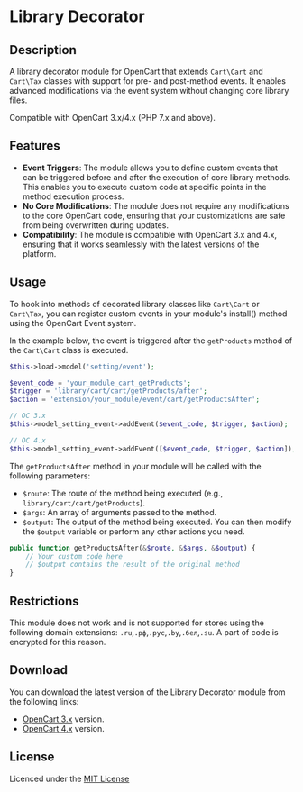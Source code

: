 # Library Decorator

## Description
A library decorator module for OpenCart that extends `Cart\Cart` and `Cart\Tax` classes with support for pre- and post-method events. It enables advanced modifications via the event system without changing core library files.

Compatible with OpenCart 3.x/4.x (PHP 7.x and above).

## Features
- **Event Triggers**: The module allows you to define custom events that can be triggered before and after the execution of core library methods. This enables you to execute custom code at specific points in the method execution process.
- **No Core Modifications**: The module does not require any modifications to the core OpenCart code, ensuring that your customizations are safe from being overwritten during updates.
- **Compatibility**: The module is compatible with OpenCart 3.x and 4.x, ensuring that it works seamlessly with the latest versions of the platform.

## Usage
To hook into methods of decorated library classes like `Cart\Cart` or `Cart\Tax`, you can register custom events in your module's install() method using the OpenCart Event system.

In the example below, the event is triggered after the `getProducts` method of the `Cart\Cart` class is executed.

```php
$this->load->model('setting/event');

$event_code = 'your_module_cart_getProducts';
$trigger = 'library/cart/cart/getProducts/after';
$action = 'extension/your_module/event/cart/getProductsAfter';

// OC 3.x
$this->model_setting_event->addEvent($event_code, $trigger, $action);

// OC 4.x
$this->model_setting_event->addEvent([$event_code, $trigger, $action]);
```

The `getProductsAfter` method in your module will be called with the following parameters:
- `$route`: The route of the method being executed (e.g., `library/cart/cart/getProducts`).
- `$args`: An array of arguments passed to the method.
- `$output`: The output of the method being executed.
You can then modify the `$output` variable or perform any other actions you need.

```php
public function getProductsAfter(&$route, &$args, &$output) {
    // Your custom code here
    // $output contains the result of the original method
}

```

## Restrictions
This module does not work and is not supported for stores using the following domain extensions: `.ru`,`.рф`,`.рус`,`.by`,`.бел`,`.su`. A part of code is encrypted for this reason.

## Download
You can download the latest version of the Library Decorator module from the following links:
- [OpenCart 3.x](https://github.com/ocmod-space/ocmod-library-decorator/raw/refs/heads/main/module/zip/3/library_decorator.ocmod.zip) version.
- [OpenCart 4.x](https://github.com/ocmod-space/ocmod-library-decorator/raw/refs/heads/main/module/zip/4/library_decorator.ocmod.zip) version.

## License
Licenced under the [MIT License](../LICENSE.txt)
